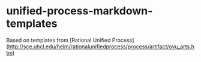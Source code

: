 unified-process-markdown-templates
==================================

Based on templates from [Rational Unified Process] (http://sce.uhcl.edu/helm/rationalunifiedprocess/process/artifact/ovu_arts.htm)
